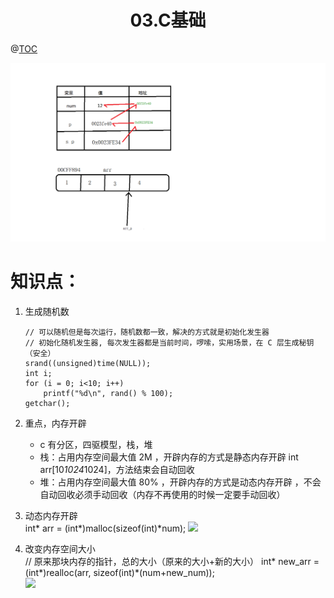# <center>03.C基础<center>
@[TOC](C基础)

![](./02笔记.png)

# 知识点：

1. 生成随机数

    ```
   	// 可以随机但是每次运行，随机数都一致，解决的方式就是初始化发生器
   	// 初始化随机发生器, 每次发生器都是当前时间，啰嗦，实用场景，在 C 层生成秘钥（安全）
   	srand((unsigned)time(NULL));
   	int i;
   	for (i = 0; i<10; i++)
   		printf("%d\n", rand() % 100);
   	getchar();
   ```

2. 重点，内存开辟
    - c 有分区，四驱模型，栈，堆
    - 栈：占用内存空间最大值 2M ，开辟内存的方式是静态内存开辟 int arr[10*1024*1024]，方法结束会自动回收
    - 堆：占用内存空间最大值 80% ，开辟内存的方式是动态内存开辟 ，不会自动回收必须手动回收（内存不再使用的时候一定要手动回收）

3. 动态内存开辟  
    int* arr = (int*)malloc(sizeof(int)*num);
    ![](03动态内存开辟.png)
    
    
4. 改变内存空间大小  
   	// 原来那块内存的指针，总的大小（原来的大小+新的大小）
   	int* new_arr = (int*)realloc(arr, sizeof(int)*(num+new_num));	
   	![](03realloc.png)
   	
    
